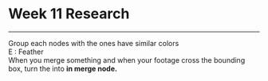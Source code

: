 # Week 11 Research
- - -  
Group each nodes with the ones have similar colors   
E : Feather   
When you merge something and when your footage cross the bounding box, turn the <union> into <B> in merge node.

